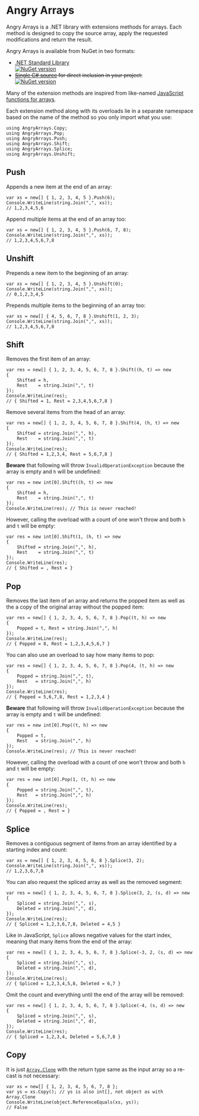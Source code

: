 # Angry Arrays

Angry Arrays is a .NET library with extensions methods for arrays. Each method
is designed to copy the source array, apply the requested modifications and
return the result.

Angry Arrays is available from NuGet in two formats:

  * [.NET Standard Library][libpkg]  
    [![NuGet version](https://badge.fury.io/nu/AngryArrays.svg)](http://badge.fury.io/nu/AngryArrays)
  * ~~[Single C# source][srcpkg] for direct inclusion in your project:~~  
    [![NuGet version](https://badge.fury.io/nu/AngryArrays.Source.svg)](http://badge.fury.io/nu/AngryArrays.Source)

Many of the extension methods are inspired from like-named [JavaScript
functions for arrays][jsarray].

Each extension method along with its overloads lie in a separate namespace
based on the name of the method so you only import what you use:

    using AngryArrays.Copy;
    using AngryArrays.Pop;
    using AngryArrays.Push;
    using AngryArrays.Shift;
    using AngryArrays.Splice;
    using AngryArrays.Unshift;


## Push

Appends a new item at the end of an array:

    var xs = new[] { 1, 2, 3, 4, 5 }.Push(6);
    Console.WriteLine(string.Join(",", xs));
    // 1,2,3,4,5,6

Append multiple items at the end of an array too:

    var xs = new[] { 1, 2, 3, 4, 5 }.Push(6, 7, 8);
    Console.WriteLine(string.Join(",", xs));
    // 1,2,3,4,5,6,7,8

## Unshift

Prepends a new item to the beginning of an array:

    var xs = new[] { 1, 2, 3, 4, 5 }.Unshift(0);
    Console.WriteLine(string.Join(",", xs));
    // 0,1,2,3,4,5

Prepends multiple items to the beginning of an array too:

    var xs = new[] { 4, 5, 6, 7, 8 }.Unshift(1, 2, 3);
    Console.WriteLine(string.Join(",", xs));
    // 1,2,3,4,5,6,7,8

## Shift

Removes the first item of an array:

    var res = new[] { 1, 2, 3, 4, 5, 6, 7, 8 }.Shift((h, t) => new
    {
        Shifted = h,
        Rest    = string.Join(",", t)
    });
    Console.WriteLine(res);
    // { Shifted = 1, Rest = 2,3,4,5,6,7,8 }

Remove several items from the head of an array:

    var res = new[] { 1, 2, 3, 4, 5, 6, 7, 8 }.Shift(4, (h, t) => new
    {
        Shifted = string.Join(",", h),
        Rest    = string.Join(",", t)
    });
    Console.WriteLine(res);
    // { Shifted = 1,2,3,4, Rest = 5,6,7,8 }

**Beware** that following will throw `InvalidOperationException` because the
array is empty and `h` will be undefined:

    var res = new int[0].Shift((h, t) => new
    {
        Shifted = h,
        Rest    = string.Join(",", t)
    });
    Console.WriteLine(res); // This is never reached!

However, calling the overload with a count of one won't throw and both `h` and
`t` will be empty:

    var res = new int[0].Shift(1, (h, t) => new
    {
        Shifted = string.Join(",", h),
        Rest    = string.Join(",", t)
    });
    Console.WriteLine(res);
    // { Shifted = , Rest = }

## Pop

Removes the last item of an array and returns the popped item as well as the
a copy of the original array without the popped item:

    var res = new[] { 1, 2, 3, 4, 5, 6, 7, 8 }.Pop((t, h) => new
    {
        Popped = t, Rest = string.Join(",", h)
    });
    Console.WriteLine(res);
    // { Popped = 8, Rest = 1,2,3,4,5,6,7 }

You can also use an overload to say how many items to pop:

    var res = new[] { 1, 2, 3, 4, 5, 6, 7, 8 }.Pop(4, (t, h) => new
    {
        Popped = string.Join(",", t),
        Rest   = string.Join(",", h)
    });
    Console.WriteLine(res);
    // { Popped = 5,6,7,8, Rest = 1,2,3,4 }

**Beware** that following will throw `InvalidOperationException` because the
array is empty and `t` will be undefined:

    var res = new int[0].Pop((t, h) => new
    {
        Popped = t,
        Rest   = string.Join(",", h)
    });
    Console.WriteLine(res); // This is never reached!

However, calling the overload with a count of one won't throw and both `h` and
`t` will be empty:

    var res = new int[0].Pop(1, (t, h) => new
    {
        Popped = string.Join(",", t),
        Rest   = string.Join(",", h)
    });
    Console.WriteLine(res);
    // { Popped = , Rest = }

## Splice

Removes a contiguous segment of items from an array identified by a starting
index and count:

    var xs = new[] { 1, 2, 3, 4, 5, 6, 8 }.Splice(3, 2);
    Console.WriteLine(string.Join(",", xs));
    // 1,2,3,6,7,8

You can also request the spliced array as well as the removed segment:

    var res = new[] { 1, 2, 3, 4, 5, 6, 7, 8 }.Splice(3, 2, (s, d) => new
    {
        Spliced = string.Join(",", s),
        Deleted = string.Join(",", d),
    });
    Console.WriteLine(res);
    // { Spliced = 1,2,3,6,7,8, Deleted = 4,5 }

Like in JavaScript, `Splice` allows negative values for the start index,
meaning that many items from the end of the array:

    var res = new[] { 1, 2, 3, 4, 5, 6, 7, 8 }.Splice(-3, 2, (s, d) => new
    {
        Spliced = string.Join(",", s),
        Deleted = string.Join(",", d),
    });
    Console.WriteLine(res);
    // { Spliced = 1,2,3,4,5,8, Deleted = 6,7 }

Omit the count and everything until the end of the array will be removed:

    var res = new[] { 1, 2, 3, 4, 5, 6, 7, 8 }.Splice(-4, (s, d) => new
    {
        Spliced = string.Join(",", s),
        Deleted = string.Join(",", d),
    });
    Console.WriteLine(res);
    // { Spliced = 1,2,3,4, Deleted = 5,6,7,8 }

## Copy

It is just [`Array.Clone`][array-clone] with the return type same as the
input array so a re-cast is not necessary:

    var xs = new[] { 1, 2, 3, 4, 5, 6, 7, 8 };
    var ys = xs.Copy(); // ys is also int[], not object as with Array.Clone
    Console.WriteLine(object.ReferenceEquals(xs, ys));
    // False



  [libpkg]: https://www.nuget.org/packages/AngryArrays/
  [srcpkg]: https://www.nuget.org/packages/AngryArrays.Source/
  [jsarray]: https://developer.mozilla.org/en-US/docs/Web/JavaScript/Reference/Global_Objects/Array
  [array-clone]: https://msdn.microsoft.com/en-us/library/system.array.clone%28v=vs.110%29.aspx
